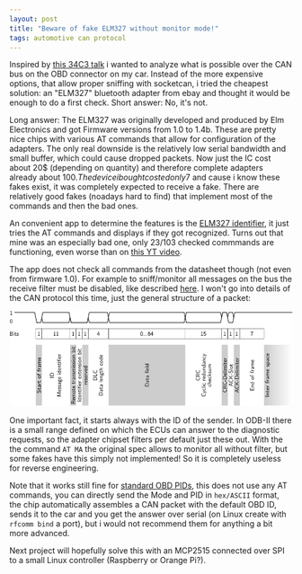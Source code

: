 ```yaml
---
layout: post
title: "Beware of fake ELM327 without monitor mode!"
tags: automotive can protocol
---
```

Inspired by [this 34C3 talk](https://media.ccc.de/v/34c3-8758-how_to_drift_with_any_car) i wanted to analyze what is possible over the CAN bus on the OBD connector on my car.
Instead of the more expensive options, that allow proper sniffing with socketcan, i tried the cheapest solution: an "ELM327" bluetooth adapter from ebay and thought it would be enough to do a first check. Short answer: No, it's not.

Long answer: The ELM327 was originally developed and produced by Elm Electronics and got Firmware versions from 1.0 to 1.4b. These are pretty nice chips with various AT commands that allow for configuration of the adapters. The only real downside is the relatively low serial bandwidth and small buffer, which could cause dropped packets. Now just the IC cost about 20$ (depending on quantity) and therefore complete adapters already about 100$.
The device i bought costed only 7$ and cause i know these fakes exist, it was completely expected to receive a fake. There are relatively good fakes (noadays hard to find) that implement most of the commands and then the bad ones.

An convenient app to determine the features is the [ELM327 identifier](https://play.google.com/store/apps/details?id=com.applagapp.elm327identifier), it just tries the AT commands and displays if they got recognized. Turns out that mine was an especially bad one, only 23/103 checked commmands are functioning, even worse than on [this YT video](https://www.youtube.com/watch?v=b53mCtaJQ_o).

The app does not check all commands from the datasheet though (not even from firmware 1.0). For example to sniff/monitor all messages on the bus the receive filter must be disabled, like described [here](https://www.csmagics.com/single-post/2013/07/24/This-is-the-title-of-your-first-image-post). I won't go into details of the CAN protocol this time, just the general structure of a packet:

![can frame diagram](/assets/CAN_telegramm.svg)

One important fact, it starts always with the ID of the sender. In ODB-II there is a small range defined on which the ECUs can answer to the diagnostic requests, so the adapter chipset filters per default just these out. With the the command `AT MA` the original spec allows to monitor all without filter, but some fakes have this simply not implemented! So it is completely useless for reverse engineering.

Note that it works still fine for [standard OBD PIDs](https://en.wikipedia.org/wiki/OBD-II_PIDs), this does not use any AT commands, you can directly send the Mode and PID in `hex/ASCII` format, the chip automatically assembles a CAN packet with the default OBD ID, sends it to the car and you get the answer over serial (on Linux create with `rfcomm bind` a port), but i would not recommend them for anything a bit more advanced.

Next project will hopefully solve this with an MCP2515 connected over SPI to a small Linux controller (Raspberry or Orange Pi?).
